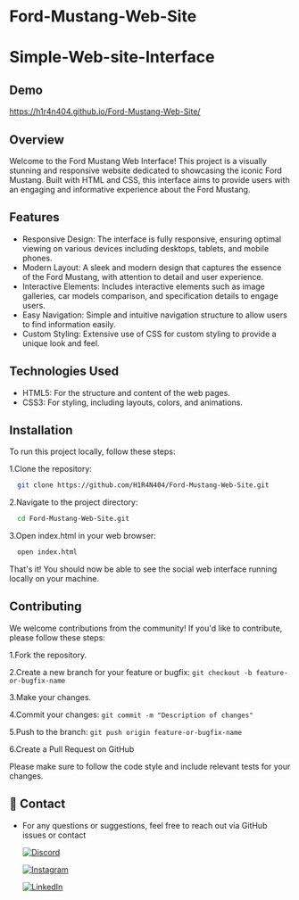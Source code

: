 # Ford-Mustang-Web-Site

# Simple-Web-site-Interface

## Demo
https://h1r4n404.github.io/Ford-Mustang-Web-Site/

## Overview
Welcome to the Ford Mustang Web Interface! This project is a visually stunning and responsive website dedicated to showcasing the iconic Ford Mustang. Built with HTML and CSS, this interface aims to provide users with an engaging and informative experience about the Ford Mustang.


## Features

- Responsive Design: The interface is fully responsive, ensuring optimal viewing on various devices including desktops, tablets, and mobile phones.
- Modern Layout: A sleek and modern design that captures the essence of the Ford Mustang, with attention to detail and user experience.
- Interactive Elements: Includes interactive elements such as image galleries, car models comparison, and specification details to engage users.
- Easy Navigation: Simple and intuitive navigation structure to allow users to find information easily.
- Custom Styling: Extensive use of CSS for custom styling to provide a unique look and feel.

## Technologies Used

- HTML5: For the structure and content of the web pages.
- CSS3: For styling, including layouts, colors, and animations.

## Installation

To run this project locally, follow these steps:

1.Clone the repository:
```bash
  git clone https://github.com/H1R4N404/Ford-Mustang-Web-Site.git
```
2.Navigate to the project directory: 
```bash
  cd Ford-Mustang-Web-Site.git
```
3.Open index.html in your web browser:
```bash
  open index.html
```
That's it! You should now be able to see the social web interface running locally on your machine.

## Contributing

We welcome contributions from the community! If you'd like to contribute, please follow these steps:

1.Fork the repository.

2.Create a new branch for your feature or bugfix: `git checkout -b feature-or-bugfix-name
`

3.Make your changes.

4.Commit your changes: `git commit -m "Description of changes"
`

5.Push to the branch: `git push origin feature-or-bugfix-name
`

6.Create a Pull Request on GitHub

Please make sure to follow the code style and include relevant tests for your changes.

## 🔗 Contact

- For any questions or suggestions, feel free to reach out via GitHub issues or contact

    [![Discord](https://img.shields.io/badge/Discord-%237289DA.svg?logo=discord&logoColor=white)](https://discord.gg/abhi3218)

    [![Instagram](https://img.shields.io/badge/Instagram-%23E4405F.svg?logo=Instagram&logoColor=white)](https://instagram.com/mr_lofyy) 

    [![LinkedIn](https://img.shields.io/badge/LinkedIn-%230077B5.svg?logo=linkedin&logoColor=white)](https://linkedin.com/in/hiran-abhisheka-3bb78b303 ) 



